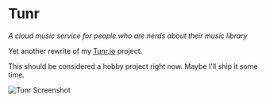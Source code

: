 # Tunr

*A cloud music service for people who are nerds about their music library*

Yet another rewrite of my [Tunr.io](https://github.com/Tunr-io/Tunr) project.

This should be considered a hobby project right now. Maybe I'll ship it some time.

![Tunr Screenshot](https://i.imgur.com/mDO97zd.jpg)
